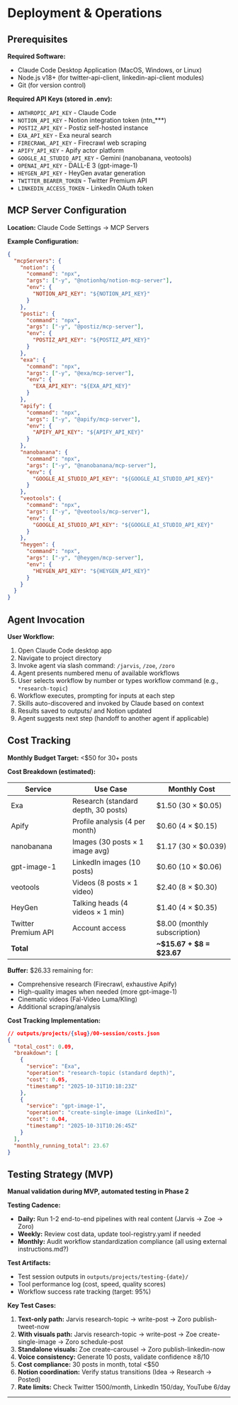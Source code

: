 # Deployment & Operations

## Prerequisites

**Required Software:**
- Claude Code Desktop Application (MacOS, Windows, or Linux)
- Node.js v18+ (for twitter-api-client, linkedin-api-client modules)
- Git (for version control)

**Required API Keys (stored in .env):**
- `ANTHROPIC_API_KEY` - Claude Code
- `NOTION_API_KEY` - Notion integration token (ntn_***)
- `POSTIZ_API_KEY` - Postiz self-hosted instance
- `EXA_API_KEY` - Exa neural search
- `FIRECRAWL_API_KEY` - Firecrawl web scraping
- `APIFY_API_KEY` - Apify actor platform
- `GOOGLE_AI_STUDIO_API_KEY` - Gemini (nanobanana, veotools)
- `OPENAI_API_KEY` - DALL-E 3 (gpt-image-1)
- `HEYGEN_API_KEY` - HeyGen avatar generation
- `TWITTER_BEARER_TOKEN` - Twitter Premium API
- `LINKEDIN_ACCESS_TOKEN` - LinkedIn OAuth token

## MCP Server Configuration

**Location:** Claude Code Settings → MCP Servers

**Example Configuration:**

```json
{
  "mcpServers": {
    "notion": {
      "command": "npx",
      "args": ["-y", "@notionhq/notion-mcp-server"],
      "env": {
        "NOTION_API_KEY": "${NOTION_API_KEY}"
      }
    },
    "postiz": {
      "command": "npx",
      "args": ["-y", "@postiz/mcp-server"],
      "env": {
        "POSTIZ_API_KEY": "${POSTIZ_API_KEY}"
      }
    },
    "exa": {
      "command": "npx",
      "args": ["-y", "@exa/mcp-server"],
      "env": {
        "EXA_API_KEY": "${EXA_API_KEY}"
      }
    },
    "apify": {
      "command": "npx",
      "args": ["-y", "@apify/mcp-server"],
      "env": {
        "APIFY_API_KEY": "${APIFY_API_KEY}"
      }
    },
    "nanobanana": {
      "command": "npx",
      "args": ["-y", "@nanobanana/mcp-server"],
      "env": {
        "GOOGLE_AI_STUDIO_API_KEY": "${GOOGLE_AI_STUDIO_API_KEY}"
      }
    },
    "veotools": {
      "command": "npx",
      "args": ["-y", "@veotools/mcp-server"],
      "env": {
        "GOOGLE_AI_STUDIO_API_KEY": "${GOOGLE_AI_STUDIO_API_KEY}"
      }
    },
    "heygen": {
      "command": "npx",
      "args": ["-y", "@heygen/mcp-server"],
      "env": {
        "HEYGEN_API_KEY": "${HEYGEN_API_KEY}"
      }
    }
  }
}
```

## Agent Invocation

**User Workflow:**

1. Open Claude Code desktop app
2. Navigate to project directory
3. Invoke agent via slash command: `/jarvis`, `/zoe`, `/zoro`
4. Agent presents numbered menu of available workflows
5. User selects workflow by number or types workflow command (e.g., `*research-topic`)
6. Workflow executes, prompting for inputs at each step
7. Skills auto-discovered and invoked by Claude based on context
8. Results saved to outputs/ and Notion updated
9. Agent suggests next step (handoff to another agent if applicable)

## Cost Tracking

**Monthly Budget Target:** <$50 for 30+ posts

**Cost Breakdown (estimated):**

| Service | Use Case | Monthly Cost |
|---------|----------|--------------|
| Exa | Research (standard depth, 30 posts) | $1.50 (30 × $0.05) |
| Apify | Profile analysis (4 per month) | $0.60 (4 × $0.15) |
| nanobanana | Images (30 posts × 1 image avg) | $1.17 (30 × $0.039) |
| gpt-image-1 | LinkedIn images (10 posts) | $0.60 (10 × $0.06) |
| veotools | Videos (8 posts × 1 video) | $2.40 (8 × $0.30) |
| HeyGen | Talking heads (4 videos × 1 min) | $1.40 (4 × $0.35) |
| Twitter Premium API | Account access | $8.00 (monthly subscription) |
| **Total** | | **~$15.67 + $8 = $23.67** |

**Buffer:** $26.33 remaining for:
- Comprehensive research (Firecrawl, exhaustive Apify)
- High-quality images when needed (more gpt-image-1)
- Cinematic videos (Fal-Video Luma/Kling)
- Additional scraping/analysis

**Cost Tracking Implementation:**

```json
// outputs/projects/{slug}/00-session/costs.json
{
  "total_cost": 0.09,
  "breakdown": [
    {
      "service": "Exa",
      "operation": "research-topic (standard depth)",
      "cost": 0.05,
      "timestamp": "2025-10-31T10:18:23Z"
    },
    {
      "service": "gpt-image-1",
      "operation": "create-single-image (LinkedIn)",
      "cost": 0.04,
      "timestamp": "2025-10-31T10:26:45Z"
    }
  ],
  "monthly_running_total": 23.67
}
```

## Testing Strategy (MVP)

**Manual validation during MVP, automated testing in Phase 2**

**Testing Cadence:**
- **Daily:** Run 1-2 end-to-end pipelines with real content (Jarvis → Zoe → Zoro)
- **Weekly:** Review cost data, update tool-registry.yaml if needed
- **Monthly:** Audit workflow standardization compliance (all using external instructions.md?)

**Test Artifacts:**
- Test session outputs in `outputs/projects/testing-{date}/`
- Tool performance log (cost, speed, quality scores)
- Workflow success rate tracking (target: 95%)

**Key Test Cases:**

1. **Text-only path:** Jarvis research-topic → write-post → Zoro publish-tweet-now
2. **With visuals path:** Jarvis research-topic → write-post → Zoe create-single-image → Zoro schedule-post
3. **Standalone visuals:** Zoe create-carousel → Zoro publish-linkedin-now
4. **Voice consistency:** Generate 10 posts, validate confidence ≥8/10
5. **Cost compliance:** 30 posts in month, total <$50
6. **Notion coordination:** Verify status transitions (Idea → Research → Posted)
7. **Rate limits:** Check Twitter 1500/month, LinkedIn 150/day, YouTube 6/day

---
